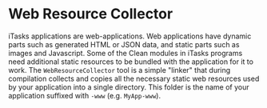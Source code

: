 # Web Resource Collector
iTasks applications are web-applications. Web applications have dynamic parts such as generated HTML or JSON data, and static parts such as images and Javascript.
Some of the Clean modules in iTasks programs need additional static resources to be bundled with the application for it to work.
The `WebResourceCollector` tool is a simple "linker" that during compilation collects and copies all the necessary static web resources used by your application into a single directory. This folder is the name of your application suffixed with `-www` (e.g. `MyApp-www`).

